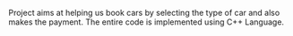 Project aims at helping us book cars by selecting the type of car and also makes the payment. The entire code is implemented using C++ Language.

